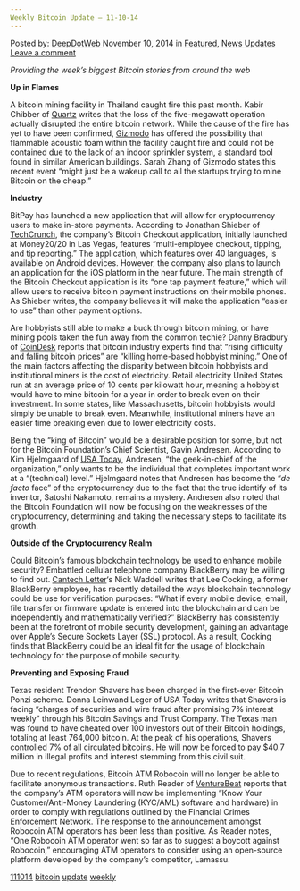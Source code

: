 ```yaml
---
Weekly Bitcoin Update – 11-10-14
---
```

<article class="post-listing post-8137 post type-post status-publish format-standard has-post-thumbnail hentry  tag-2390 tag-bitcoin tag-update tag-weekly">
    <div class="post-inner">
        <span>Posted by: <a href="https://www.deepdotweb.com/author/admin/" title="">DeepDotWeb </a></span>
    <span>November 10, 2014</span>
    <span>in <a href="https://www.deepdotweb.com/category/deepdot-news/" rel="category tag">Featured</a>, <a href="https://www.deepdotweb.com/category/news-updates/" rel="category tag">News Updates</a></span>
    <span><a href="https://www.deepdotweb.com/2014/11/10/weekly-bitcoin-update-11-10-14/#respond">Leave a comment</a></span>
    </p>
    <div class="clear"></div>
    <div class="entry">
    <p><em>Providing the week&#8217;s biggest Bitcoin stories from around the web</em></p>
    <p><strong>Up in Flames</strong></p>
    <p>A bitcoin mining facility in Thailand caught fire this past month. Kabir Chibber of <a href="http://qz.com/293418/an-enormous-bitcoin-mine-went-up-in-flames-affecting-the-entire-network/">Quartz</a> writes that the loss of the five-megawatt operation actually disrupted the entire bitcoin network. While the cause of the fire has yet to have been confirmed, <a href="http://gizmodo.com/a-huge-fire-took-out-a-bitcoin-mining-operation-1655981855">Gizmodo</a> has offered the possibility that flammable acoustic foam within the facility caught fire and could not be contained due to the lack of an indoor sprinkler system, a standard tool found in similar American buildings. Sarah Zhang of Gizmodo states this recent event “might just be a wakeup call to all the startups trying to mine Bitcoin on the cheap.”</p>
    <p><strong>Industry</strong></p>
    <p>BitPay has launched a new application that will allow for cryptocurrency users to make in-store payments. According to Jonathan Shieber of <a href="http://techcrunch.com/2014/11/04/bitpay-launches-bitcoin-checkout-app-for-one-tap-payments/">TechCrunch</a>, the company&#8217;s Bitcoin Checkout application, initially launched at Money20/20 in Las Vegas, features “multi-employee checkout, tipping, and tip reporting.” The application, which features over 40 languages, is available on Android devices. However, the company also plans to launch an application for the iOS platform in the near future. The main strength of the Bitcoin Checkout application is its “one tap payment feature,” which will allow users to receive bitcoin payment instructions on their mobile phones. As Shieber writes, the company believes it will make the application “easier to use” than other payment options.</p>
    <p>Are hobbyists still able to make a buck through bitcoin mining, or have mining pools taken the fun away from the common techie? Danny Bradbury of <a href="https://www.coindesk.com/can-hobbyist-bitcoin-miners-still-make-buck/">CoinDesk</a> reports that bitcoin industry experts find that “rising difficulty and falling bitcoin prices” are “killing home-based hobbyist mining.” One of the main factors affecting the disparity between bitcoin hobbyists and institutional miners is the cost of electricity. Retail electricity United States run at an average price of 10 cents per kilowatt hour, meaning a hobbyist would have to mine bitcoin for a year in order to break even on their investment. In some states, like Massachusetts, bitcoin hobbyists would simply be unable to break even. Meanwhile, institutional miners have an easier time breaking even due to lower electricity costs.</p>
    <p>Being the “king of Bitcoin” would be a desirable position for some, but not for the Bitcoin Foundation&#8217;s Chief Scientist, Gavin Andresen. According to Kim Hjelmgaard of <a href="http://www.usatoday.com/story/tech/2014/11/07/bitcoin-gavin-andresen-dublin-web-summit/18636161/">USA Today</a>, Andresen, “the geek-in-chief of the organization,” only wants to be the individual that completes important work at a “(technical) level.” Hjelmgaard notes that Andresen has become the “<em>de facto</em> face” of the cryptocurrency due to the fact that the true identify of its inventor, Satoshi Nakamoto, remains a mystery. Andresen also noted that the Bitcoin Foundation will now be focusing on the weaknesses of the cryptocurrency, determining and taking the necessary steps to facilitate its growth.</p>
    <p><strong>Outside of the Cryptocurrency Realm</strong></p>
    <p>Could Bitcoin&#8217;s famous blockchain technology be used to enhance mobile security? Embattled cellular telephone company BlackBerry may be willing to find out. <a href="http://www.cantechletter.com/2014/11/blackberry-can-win-mobile-security-bitcoin-technology/">Cantech Letter</a>&#8216;s Nick Waddell writes that Lee Cocking, a former BlackBerry employee, has recently detailed the ways blockchain technology could be use for verification purposes: “What if every mobile device, email, file transfer or firmware update is entered into the blockchain and can be independently and mathematically verified?” BlackBerry has consistently been at the forefront of mobile security development, gaining an advantage over Apple&#8217;s Secure Sockets Layer (SSL) protocol. As a result, Cocking finds that BlackBerry could be an ideal fit for the usage of blockchain technology for the purpose of mobile security.</p>
    <p><strong>Preventing and Exposing Fraud</strong></p>
    <p>Texas resident Trendon Shavers has been charged in the first-ever Bitcoin Ponzi scheme. Donna Leinwand Leger of USA Today writes that Shavers is facing “charges of securities and wire fraud after promising 7% interest weekly” through his Bitcoin Savings and Trust Company. The Texas man was found to have cheated over 100 investors out of their Bitcoin holdings, totaling at least 764,000 bitcoin. At the peak of his operations, Shavers controlled 7% of all circulated bitcoins. He will now be forced to pay $40.7 million in illegal profits and interest stemming from this civil suit.</p>
    <p>Due to recent regulations, Bitcoin ATM Robocoin will no longer be able to facilitate anonymous transactions. Ruth Reader of <a href="http://venturebeat.com/2014/11/07/regulations-force-bitcoin-atm-robocoin-to-ban-anonymous-transactions/">VentureBeat</a> reports that the company&#8217;s ATM operators will now be implementing “Know Your Customer/Anti-Money Laundering (KYC/AML) software and hardware) in order to comply with regulations outlined by the Financial Crimes Enforcement Network. The response to the announcement amongst Robocoin ATM operators has been less than positive. As Reader notes, “One Robocoin ATM operator went so far as to suggest a boycott against Robocoin,” encouraging ATM operators to consider using an open-source platform developed by the company&#8217;s competitor, Lamassu.</p>
    </div>
    <a href="https://www.deepdotweb.com/tag/111014/" rel="tag">111014</a> <a href="https://www.deepdotweb.com/tag/bitcoin/" rel="tag">bitcoin</a> <a href="https://www.deepdotweb.com/tag/update/" rel="tag">update</a> <a href="https://www.deepdotweb.com/tag/weekly/" rel="tag">weekly</a></span> <span style="display:none" class="updated">2014-11-10</span>
    <div style="display:none" class="vcard author" itemprop="author" itemscope itemtype="http://schema.org/Person"><strong class="fn" itemprop="name">
    
